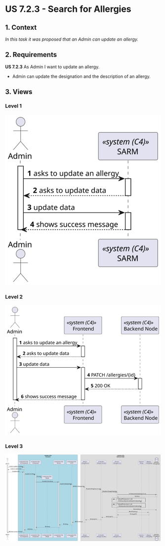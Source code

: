 # US 7.2.3 - Search for Allergies

## 1. Context

*In this task it was proposed that an Admin can update an allergy.*

## 2. Requirements

**US 7.2.3** As Admin I want to update an allergy.

 - Admin can update the designation and the description of an allergy.

## 3. Views

### Level 1

![Process view level 1](views/level1/process-view.svg "A process view level 1")

### Level 2

![Process view level 2](views/level2/process-view.svg "A process view level 2")

### Level 3

![Process view level 3](views/level3/process-view.svg "A process view level 3")


